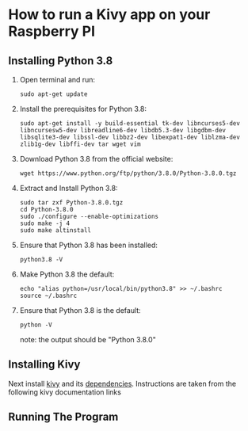 # How to run a Kivy app on your Raspberry PI

## Installing Python 3.8

1. Open terminal and run: 

	```sudo apt-get update```

2. Install the prerequisites for Python 3.8:

	```sudo apt-get install -y build-essential tk-dev libncurses5-dev libncursesw5-dev libreadline6-dev libdb5.3-dev libgdbm-dev libsqlite3-dev libssl-dev libbz2-dev libexpat1-dev liblzma-dev zlib1g-dev libffi-dev tar wget vim```

3. Download Python 3.8 from the official website:

	```wget https://www.python.org/ftp/python/3.8.0/Python-3.8.0.tgz```

4. Extract and Install Python 3.8:

	```
	sudo tar zxf Python-3.8.0.tgz
	cd Python-3.8.0
	sudo ./configure --enable-optimizations
	sudo make -j 4
	sudo make altinstall
	```

5. Ensure that Python 3.8 has been installed:

	```python3.8 -V```

6. Make Python 3.8 the default:

	```
	echo "alias python=/usr/local/bin/python3.8" >> ~/.bashrc
	source ~/.bashrc
	```

7. Ensure that Python 3.8 is the default:

	```python -V```

	note: the output should be "Python 3.8.0"
	
## Installing Kivy
Next install [kivy](https://kivy.org/doc/stable/gettingstarted/installation.html) and its [dependencies](https://kivy.org/doc/stable/installation/installation-rpi.html#install-source-rpi). Instructions are taken from the following kivy documentation links

## Running The Program
